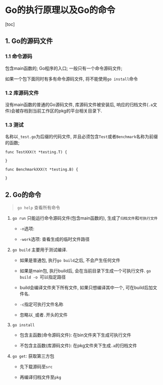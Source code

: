 # Go的执行原理以及Go的命令

[toc]

## 1. Go的源码文件

### 1.1 命令源码

包含main函数的; Go程序的入口; 一般只有一个命令源码文件;

如果一个包下面同时有多有命令源码文件, 将不能使用`go install`命令

### 1.2 库源码文件

没有main函数的普通的Go源码文件, 库源码文件被安装后, 响应的归档文件(`.a`文件)会被存档到当前工作区的pkg的平台相关目录下.

### 1.3 测试

名称以`_test.go`为后缀的代码文件, 并且必须包含`Test`或者`Benchmark`名称为前缀的函数;

```golang
func TestXXX(t *testing.T) {

}

func BenchmarkXXX(t *testing.B) {

}
```

## 2. Go的命令

> `go help` 查看所有命令

1. `go run` 只能运行命令源码文件(包含main函数的), 生成了`归档文件`和`可执行文件`
    
    - `-n`选项: 

    - `-work`选项: 查看生成的临时文件路径

2. `go build` 主要用于测试编译.

    - 如果是普通包, 执行`go build`之后, 不会产生任何文件
    
    - 如果是main包, 执行build后, 会在当前目录下生成一个可执行文件. `go build -o `可以指定路径
    
    - build会编译文件夹下所有文件, 如果只想编译其中一个, 可在build后加文件名.

    - `-c`指定可执行文件名称

    - 忽略以`_`或者`.`开头的文件

3. `go install` 
    
    - 包含主函数(命令源码文件): 在bin文件夹下生成可执行文件

    - 不包含主函数(库源码文件): 在pkg文件夹下生成`.a`的归档文件

4. `go get`: 获取第三方包

    - 先下载源码至`src`

    - 再编译归档文件至`pkg`
    

